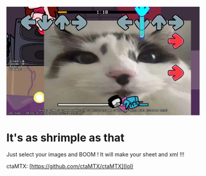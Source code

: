 ![char made in friday night maker example](Screenshot_20230529_161031.jpg)

# It's as shrimple as that

Just select your images and BOOM ! It will make your sheet and xml !!!

ctaMTX: [https://github.com/ctaMTX/ctaMTX](lol)
